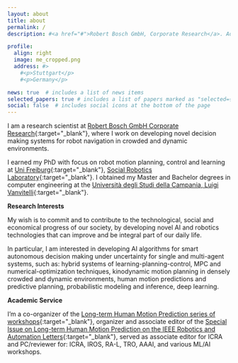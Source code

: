 ```yaml
---
layout: about
title: about
permalink: /
description: #<a href="#">Robert Bosch GmbH, Corporate Research</a>. Advanced Autonomous Systems

profile:
  align: right
  image: me_cropped.png
  address: #>
    #<p>Stuttgart</p>
    #<p>Germany</p>

news: true  # includes a list of news items
selected_papers: true # includes a list of papers marked as "selected={true}"
social: false  # includes social icons at the bottom of the page
---
```




I am a research scientist at [Robert Bosch GmbH Corporate Research](https://www.bosch.com/research/){:target="\_blank"}, where I work on developing novel decision making systems for robot navigation in crowded and dynamic environments.

I earned my PhD with focus on robot motion planning, control and learning at [Uni Freiburg](https://www.tf.uni-freiburg.de/de){:target="\_blank"}, [Social Robotics Laboratory](http://srl.informatik.uni-freiburg.de/){:target="\_blank"}. I obtained my Master and Bachelor degrees in computer engineering at the [Università degli Studi della Campania, Luigi Vanvitelli](https://international.unicampania.it/index.php/en/){:target="\_blank"}. 

**Research Interests**

My wish is to commit and to contribute to the technological, social and economical progress of our society, by developing novel AI and robotics technologies  that can improve and be integral part of our daily life. 

In particular, I am interested in developing AI algorithms for smart autonomous decision making under uncertainty for single and multi-agent systems, such as: hybrid systems of learning-planning-control, MPC and numerical-optimization techniques, kinodynamic motion planning in densely crowded and dynamic environments, human motion predictions and predictive planning, probabilistic modeling and inference, deep learning.


**Academic Service** 

I’m a co-organizer of the [Long-term Human Motion Prediction series of workshops](https://motionpredictionicra2021.github.io/){:target="\_blank"}, organizer and associate editor of the [Special Issue on Long-term Human Motion Prediction on the IEEE Robotics and Automation Letters](https://www.ieee-ras.org/publications/ra-l/special-issues/cfp-special-long-term-human-motion-prediction){:target="\_blank"}, served as associate editor for ICRA and PC/reviewer for: ICRA, IROS, RA-L, TRO, AAAI, and various ML/AI workshops.

<!-- Write your biography here. Tell the world about yourself. Link to your favorite [subreddit](http://reddit.com){:target="\_blank"}. You can put a picture in, too. The code is already in, just name your picture `prof_pic.jpg` and put it in the `img/` folder.

Put your address / P.O. box / other info right below your picture. You can also disable any these elements by editing `profile` property of the YAML header of your `_pages/about.md`. Edit `_bibliography/papers.bib` and Jekyll will render your [publications page](/al-folio/publications/) automatically.

Link to your social media connections, too. This theme is set up to use [Font Awesome icons](http://fortawesome.github.io/Font-Awesome/){:target="\_blank"} and [Academicons](https://jpswalsh.github.io/academicons/){:target="\_blank"}, like the ones below. Add your Facebook, Twitter, LinkedIn, Google Scholar, or just disable all of them. -->
